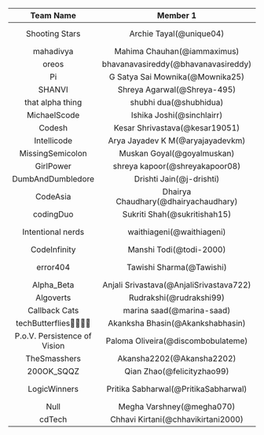 |      Team Name     |     Member 1     | Member 2 |
|:-------------:|:-------------------:|:------------------:|
| Shooting Stars | Archie Tayal(@unique04) | micky-mouse2007(@micky-mouse2007)   |
|  mahadivya | Mahima Chauhan(@iammaximus) | P Divya Bharathi(@pdivyabharathi)   |
| oreos | bhavanavasireddy(@bhavanavasireddy) | pujithaasre(@pujithaasre)    |
| Pi | G Satya Sai Mownika(@Mownika25) | Sweta Jena(@swetajena98)    |
| SHANVI | Shreya Agarwal(@Shreya-495) | MANVI-15(@MANVI-15)    |
| that alpha thing | shubhi dua(@shubhidua) | ishitachauhan12(@ishitachauhan12)    |
| MichaelScode | Ishika Joshi(@sinchlairr) | sachleen11(@sachleen11)    |
| Codesh | Kesar Shrivastava(@kesar19051) | Vani Sikka(@08vani)    |
| Intellicode | Arya Jayadev K M(@aryajayadevkm) | Lakshmi Sunil(@Lakshmi-Sunil)    |
| MissingSemicolon | Muskan Goyal(@goyalmuskan) | Isha Singh(@Ishasingh04)    |
| GirlPower | shreya kapoor(@shreyakapoor08) | Siddhi Shree(@siddhishree)    |
| DumbAndDumbledore | Drishti Jain(@j-drishti) | Sakshi Saini(@SakshiSaini17092)    |
|  CodeAsia | Dhairya Chaudhary(@dhairyachaudhary) | Aairah Bari(@Aairah-iiitd)    |
| codingDuo | Sukriti Shah(@sukritishah15) | Samruddhi Nirali(@Samru123)    |
| Intentional nerds | waithiageni(@waithiageni) | Virginiah Periah Kengara (@virginiah894)    |
|  CodeInfinity | Manshi Todi(@todi-2000) | Pragati Verma(@PragatiVerma18)    |
|  error404 | Tawishi Sharma(@Tawishi) | Neeharika Taneja(@NeeharikaTaneja0299)    |
|  Alpha_Beta | Anjali Srivastava(@AnjaliSrivastava722) | Bhavya Arora(@Bhavya00)    |
|  Algoverts | Rudrakshi(@rudrakshi99) | Srashti Mittal(@Srashtimittal)    |
|  Callback Cats | marina saad(@marina-saad) | DoaaEssam52(@DoaaEssam52)    |
| techButterflies👩🏻‍💻🦋 | Akanksha Bhasin(@Akankshabhasin) | Archana Kumari(@archanaserver)    |
|  P.o.V. Persistence of Vision | Paloma Oliveira(@discombobulateme) | Victoria Hodder(@Victoria-Hodder)    |
| TheSmasshers | Akansha2202(@Akansha2202) | Monisha Ranjan(@scarlet2131)    |
| 200OK_SQQZ | Qian Zhao(@felicityzhao99) | 92612ShiyuQiu(@92612ShiyuQiu)   |
|  LogicWinners | Pritika Sabharwal(@PritikaSabharwal) | Nandini Agrawal(@nandiniagrawal2000)   |
| Null | Megha Varshney(@megha070) | kuja(@kuja24)   |
|  cdTech | Chhavi Kirtani(@chhavikirtani2000) | Deepi Garg(@deepigarg)   |